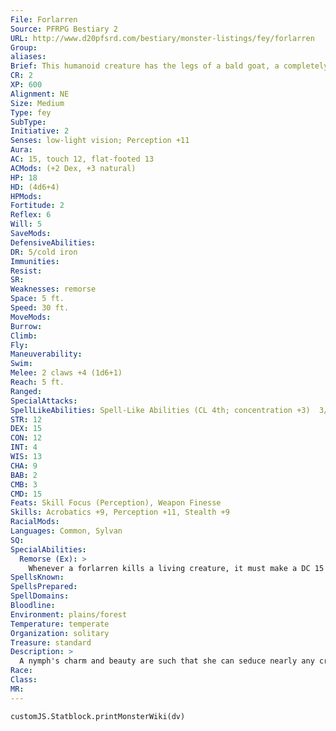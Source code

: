 ```yaml
---
File: Forlarren
Source: PFRPG Bestiary 2
URL: http://www.d20pfsrd.com/bestiary/monster-listings/fey/forlarren
Group: 
aliases: 
Brief: This humanoid creature has the legs of a bald goat, a completely hairless body, and a horned head with a sinister expression.
CR: 2
XP: 600
Alignment: NE
Size: Medium
Type: fey
SubType: 
Initiative: 2
Senses: low-light vision; Perception +11
Aura: 
AC: 15, touch 12, flat-footed 13
ACMods: (+2 Dex, +3 natural)
HP: 18
HD: (4d6+4)
HPMods: 
Fortitude: 2
Reflex: 6
Will: 5
SaveMods: 
DefensiveAbilities: 
DR: 5/cold iron
Immunities: 
Resist: 
SR: 
Weaknesses: remorse
Space: 5 ft.
Speed: 30 ft.
MoveMods: 
Burrow: 
Climb: 
Fly: 
Maneuverability: 
Swim: 
Melee: 2 claws +4 (1d6+1)
Reach: 5 ft.
Ranged: 
SpecialAttacks: 
SpellLikeAbilities: Spell-Like Abilities (CL 4th; concentration +3)  3/day-heat metal (DC 11)
STR: 12
DEX: 15
CON: 12
INT: 4
WIS: 13
CHA: 9
BAB: 2
CMB: 3
CMD: 15
Feats: Skill Focus (Perception), Weapon Finesse
Skills: Acrobatics +9, Perception +11, Stealth +9
RacialMods: 
Languages: Common, Sylvan
SQ: 
SpecialAbilities:
  Remorse (Ex): >
    Whenever a forlarren kills a living creature, it must make a DC 15 Will save to avoid becoming overwhelmed with remorse. If it fails this save, the forlarren becomes nauseated for 1d6 rounds. This is a mind-affecting effect.
SpellsKnown: 
SpellsPrepared: 
SpellDomains: 
Bloodline: 
Environment: plains/forest
Temperature: temperate
Organization: solitary
Treasure: standard
Description: >
  A nymph's charm and beauty are such that she can seduce nearly any creature that she sets her attentions on-and often, unfortunately, creatures she would rather not consort with.  When a nymph catches the attention of a fiend and the fiend takes advantage of the creature, the resulting offspring is not always a half-fiend.  Roughly one in 20 such incidents results instead in a strange creature known as a forlarren-a unique creature that possesses its own unusual abilities and qualities.  Few nymphs survive the ordeal of giving birth to a forlarren- those who do might attempt to raise their children in loving environments, but the evil that lurks in a forlarren's soul is powerful. In most cases where a nymph attempts to raise a forlarren child, it's only a matter of time before the forlarren grows resentful and its evil nature compels it to murder its mother.  Most forlarrens are female, and few are capable of conceiving children of their own. A forlarren grows to adulthood with astonishing speed, reaching full growth in only a year-even those who come into the world as orphans are capable of defending themselves and seeking out food. Yet despite the rapidity with which they reach maturity, few forlarrens survive to adulthood. Cast out from both sylvan and fiendish society, the typical forlarren is a lonely creature, cursed by its own existence. It detests itself and everything it sees, and soon becomes consumed by hatred of life itself. The forlarren vents its rage on good and evil alike, lashing out at anything that approaches it.  The forlarren attacks with its clawed hands, typically focusing on a single opponent at a time and attacking until it or its opponent is slain. Yet curiously, when a forlarren succeeds in killing an opponent, the kindly traits of its fey mother sometimes surface, and it shows profound remorse for its cruelty. With such a pendulum of erratic behavior, it is no wonder that forlarrens are all but incapable of forming lasting friendships-even with others of their own kind.  The majority of forlarrens inherit little in the way of the magical abilities possessed by their fey mothers, but they do gain a small measure of the powers of their fiendish fathers. In most cases, this manifests as the ability to use heat metal three times per day, but some forlarren instead gain a different spell-like ability chosen from the following list: chill metal, flame blade, flaming sphere, gust of wind, summon swarm, or warp wood.  A forlarren stands 6 feet tall and weighs about 160 pounds.  In theory, these creatures can live for hundreds of years, but most perish through violence before they turn 10.
Race: 
Class: 
MR: 
---
```

```dataviewjs
customJS.Statblock.printMonsterWiki(dv)
```
